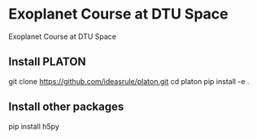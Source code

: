 # Exoplanet Course at DTU Space
Exoplanet Course at DTU Space



## Install PLATON

git clone https://github.com/ideasrule/platon.git
cd platon
pip install -e .

## Install other packages

pip install h5py 

